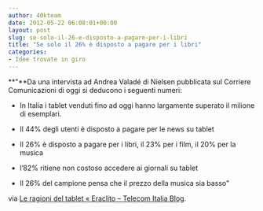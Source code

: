 ```yaml
---
author: 40kteam
date: 2012-05-22 06:08:01+00:00
layout: post
slug: se-solo-il-26-e-disposto-a-pagare-per-i-libri
title: "Se solo il 26% è disposto a pagare per i libri"
categories:
- Idee trovate in giro
---
```


**"**Da una intervista ad Andrea Valadé di Nielsen pubblicata sul Corriere Comunicazioni di oggi si deducono i seguenti numeri:

- In Italia i tablet venduti fino ad oggi hanno largamente superato il milione di esemplari.

- Il 44% degli utenti è disposto a pagare per le news su tablet

- Il 26% è disposto a pagare per i libri, il 23% per i film, il 20% per la musica

- l’82% ritiene non costoso accedere ai giornali su tablet

- Il 26% del campione pensa che il prezzo della musica sia basso"

via [Le ragioni del tablet « Eraclito – Telecom Italia Blog](http://eraclito.telecomitaliahub.it/2012/05/le-ragioni-del-tablet/).

